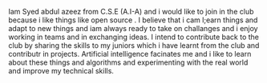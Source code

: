 Iam Syed abdul azeez from C.S.E (A.I-A) and i would like to join in the club because i like 
things like open source . I believe that i cam l;earn things and adapt to new things and iam 
always ready to take on challanges and i enjoy working in teams and in exchanging ideas. I 
intend to contribute back to the club by sharing the skills to my juniors which i have learnt 
from the club and contributr in projects.
Artificial intelligence facinates me and i like to learn about these things and algorithms and experimenting with the real world and improve my technical skills.
